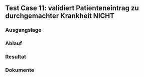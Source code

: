 ## Test Case 11: validiert Patienteneintrag zu durchgemachter Krankheit NICHT

### Ausgangslage


### Ablauf


### Resultat


### Dokumente
